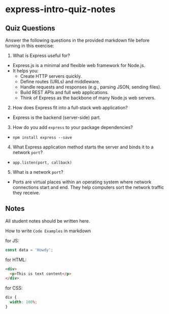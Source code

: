 # express-intro-quiz-notes

## Quiz Questions

Answer the following questions in the provided markdown file before turning in this exercise:

1. What is Express useful for?

- Express.js is a minimal and flexible web framework for Node.js.
- It helps you:
  - Create HTTP servers quickly.
  - Define routes (URLs) and middleware.
  - Handle requests and responses (e.g., parsing JSON, sending files).
  - Build REST APIs and full web applications.
  - Think of Express as the backbone of many Node.js web servers.

2. How does Express fit into a full-stack web application?

- Express is the backend (server-side) part.

3. How do you add `express` to your package dependencies?

- `npm install express --save`

4. What Express application method starts the server and binds it to a network `port`?

- `app.listen(port, callback)`

5. What is a network `port`?

- Ports are virtual places within an operating system where network connections start and end. They help computers sort the network traffic they receive.

## Notes

All student notes should be written here.

How to write `Code Examples` in markdown

for JS:

```javascript
const data = 'Howdy';
```

for HTML:

```html
<div>
  <p>This is text content</p>
</div>
```

for CSS:

```css
div {
  width: 100%;
}
```
